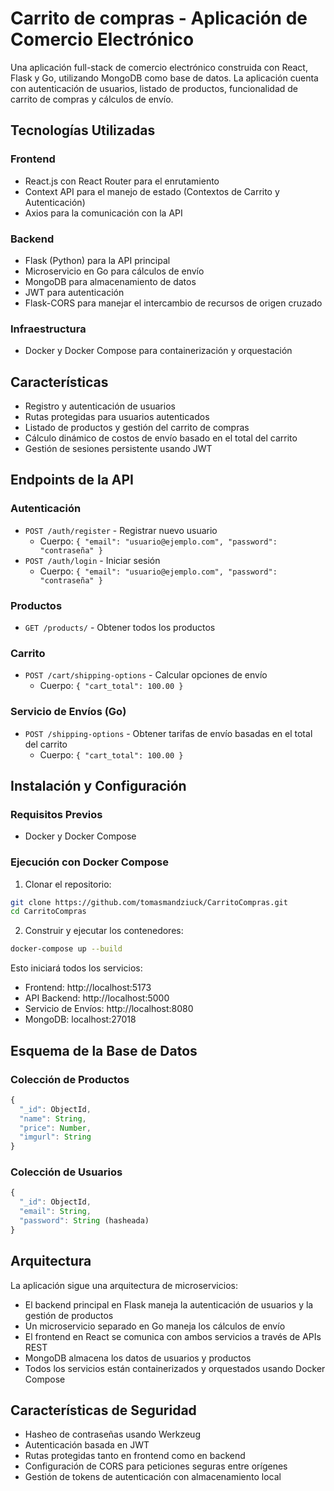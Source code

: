 # Carrito de compras - Aplicación de Comercio Electrónico

Una aplicación full-stack de comercio electrónico construida con React, Flask y Go, utilizando MongoDB como base de datos. La aplicación cuenta con autenticación de usuarios, listado de productos, funcionalidad de carrito de compras y cálculos de envío.

## Tecnologías Utilizadas

### Frontend
- React.js con React Router para el enrutamiento
- Context API para el manejo de estado (Contextos de Carrito y Autenticación)
- Axios para la comunicación con la API

### Backend
- Flask (Python) para la API principal
- Microservicio en Go para cálculos de envío
- MongoDB para almacenamiento de datos
- JWT para autenticación
- Flask-CORS para manejar el intercambio de recursos de origen cruzado

### Infraestructura
- Docker y Docker Compose para containerización y orquestación

## Características

- Registro y autenticación de usuarios
- Rutas protegidas para usuarios autenticados
- Listado de productos y gestión del carrito de compras
- Cálculo dinámico de costos de envío basado en el total del carrito
- Gestión de sesiones persistente usando JWT

## Endpoints de la API

### Autenticación
- `POST /auth/register` - Registrar nuevo usuario
  - Cuerpo: `{ "email": "usuario@ejemplo.com", "password": "contraseña" }`
- `POST /auth/login` - Iniciar sesión
  - Cuerpo: `{ "email": "usuario@ejemplo.com", "password": "contraseña" }`

### Productos
- `GET /products/` - Obtener todos los productos

### Carrito
- `POST /cart/shipping-options` - Calcular opciones de envío
  - Cuerpo: `{ "cart_total": 100.00 }`

### Servicio de Envíos (Go)
- `POST /shipping-options` - Obtener tarifas de envío basadas en el total del carrito
  - Cuerpo: `{ "cart_total": 100.00 }`

## Instalación y Configuración

### Requisitos Previos
- Docker y Docker Compose

### Ejecución con Docker Compose

1. Clonar el repositorio:
```bash
git clone https://github.com/tomasmandziuck/CarritoCompras.git
cd CarritoCompras
```

2. Construir y ejecutar los contenedores:
```bash
docker-compose up --build
```

Esto iniciará todos los servicios:
- Frontend: http://localhost:5173
- API Backend: http://localhost:5000
- Servicio de Envíos: http://localhost:8080
- MongoDB: localhost:27018


## Esquema de la Base de Datos

### Colección de Productos
```javascript
{
  "_id": ObjectId,
  "name": String,
  "price": Number,
  "imgurl": String
}
```

### Colección de Usuarios
```javascript
{
  "_id": ObjectId,
  "email": String,
  "password": String (hasheada)
}
```

## Arquitectura

La aplicación sigue una arquitectura de microservicios:
- El backend principal en Flask maneja la autenticación de usuarios y la gestión de productos
- Un microservicio separado en Go maneja los cálculos de envío
- El frontend en React se comunica con ambos servicios a través de APIs REST
- MongoDB almacena los datos de usuarios y productos
- Todos los servicios están containerizados y orquestados usando Docker Compose

## Características de Seguridad

- Hasheo de contraseñas usando Werkzeug
- Autenticación basada en JWT
- Rutas protegidas tanto en frontend como en backend
- Configuración de CORS para peticiones seguras entre orígenes
- Gestión de tokens de autenticación con almacenamiento local



